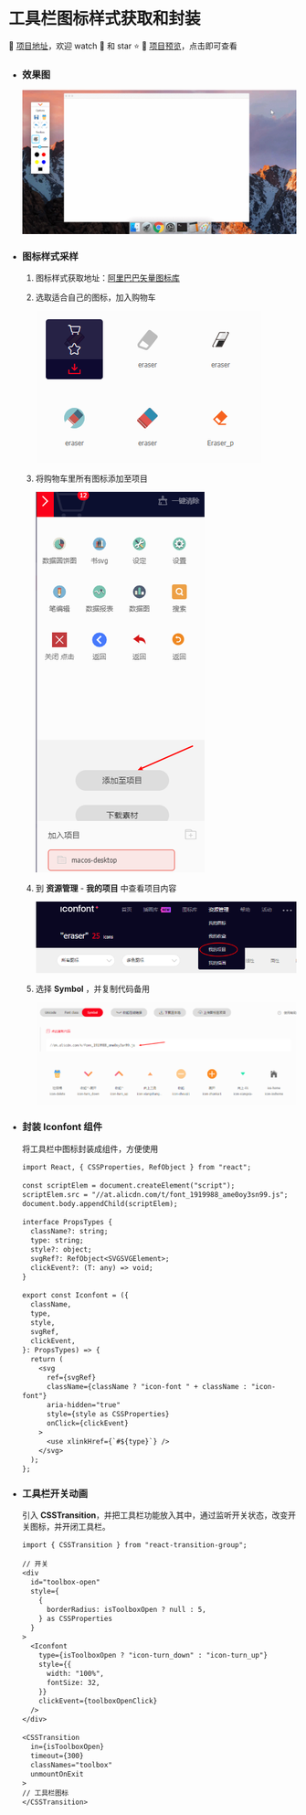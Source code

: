 # 工具栏图标样式获取和封装

:dart: [项目地址](https://liucrystal24.github.io/macos-desk)，欢迎 watch :eyes: 和 star :star:
:book: [项目预览](https://liucrystal24.github.io/macos-desk)，点击即可查看

- ### 效果图

  ![canvasModal](../gif/write&earaser.gif)

- ### 图标样式采样

  1. 图标样式获取地址：[阿里巴巴矢量图标库](https://www.iconfont.cn/)

  2. 选取适合自己的图标，加入购物车

     ![icf_add](../img/icf_add.png)

  3. 将购物车里所有图标添加至项目

     ![icf_addp](../img/icf_project.png)

  4. 到 **资源管理** - **我的项目** 中查看项目内容

     ![icf_myp](../img/icf_myproject.png)

  5. 选择 **Symbol** ，并复制代码备用

     ![icf_myp](../img/icf_symbol.png)

- ### 封装 Iconfont 组件

  将工具栏中图标封装成组件，方便使用

  ```tsx
  import React, { CSSProperties, RefObject } from "react";

  const scriptElem = document.createElement("script");
  scriptElem.src = "//at.alicdn.com/t/font_1919988_ame0oy3sn99.js";
  document.body.appendChild(scriptElem);

  interface PropsTypes {
    className?: string;
    type: string;
    style?: object;
    svgRef?: RefObject<SVGSVGElement>;
    clickEvent?: (T: any) => void;
  }

  export const Iconfont = ({
    className,
    type,
    style,
    svgRef,
    clickEvent,
  }: PropsTypes) => {
    return (
      <svg
        ref={svgRef}
        className={className ? "icon-font " + className : "icon-font"}
        aria-hidden="true"
        style={style as CSSProperties}
        onClick={clickEvent}
      >
        <use xlinkHref={`#${type}`} />
      </svg>
    );
  };
  ```

- ### 工具栏开关动画

  引入 **CSSTransition**，并把工具栏功能放入其中，通过监听开关状态，改变开关图标，并开闭工具栏。

  ```tsx
  import { CSSTransition } from "react-transition-group";

  // 开关
  <div
    id="toolbox-open"
    style={
      {
        borderRadius: isToolboxOpen ? null : 5,
      } as CSSProperties
    }
  >
    <Iconfont
      type={isToolboxOpen ? "icon-turn_down" : "icon-turn_up"}
      style={{
        width: "100%",
        fontSize: 32,
      }}
      clickEvent={toolboxOpenClick}
    />
  </div>

  <CSSTransition
    in={isToolboxOpen}
    timeout={300}
    classNames="toolbox"
    unmountOnExit
  >
  // 工具栏图标
  </CSSTransition>
  ```
